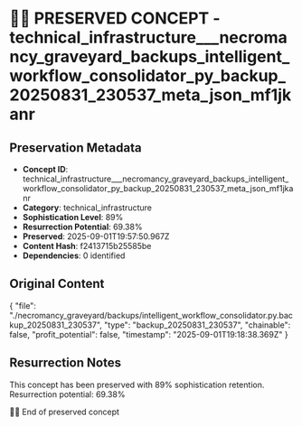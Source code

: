 # 🏴‍☠️ PRESERVED CONCEPT - technical_infrastructure___necromancy_graveyard_backups_intelligent_workflow_consolidator_py_backup_20250831_230537_meta_json_mf1jkanr

## Preservation Metadata
- **Concept ID**: technical_infrastructure___necromancy_graveyard_backups_intelligent_workflow_consolidator_py_backup_20250831_230537_meta_json_mf1jkanr
- **Category**: technical_infrastructure
- **Sophistication Level**: 89%
- **Resurrection Potential**: 69.38%
- **Preserved**: 2025-09-01T19:57:50.967Z
- **Content Hash**: f2413715b25585be
- **Dependencies**: 0 identified

## Original Content

{
  "file": "./necromancy_graveyard/backups/intelligent_workflow_consolidator.py.backup_20250831_230537",
  "type": "backup_20250831_230537",
  "chainable": false,
  "profit_potential": false,
  "timestamp": "2025-09-01T19:18:38.369Z"
}

## Resurrection Notes
This concept has been preserved with 89% sophistication retention.
Resurrection potential: 69.38%

🏴‍☠️ End of preserved concept